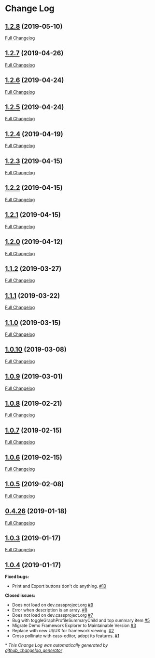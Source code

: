 # Change Log

## [1.2.8](https://github.com/cassproject/cass-viewer/tree/1.2.8) (2019-05-10)
[Full Changelog](https://github.com/cassproject/cass-viewer/compare/1.2.7...1.2.8)

## [1.2.7](https://github.com/cassproject/cass-viewer/tree/1.2.7) (2019-04-26)
[Full Changelog](https://github.com/cassproject/cass-viewer/compare/1.2.6...1.2.7)

## [1.2.6](https://github.com/cassproject/cass-viewer/tree/1.2.6) (2019-04-24)
[Full Changelog](https://github.com/cassproject/cass-viewer/compare/1.2.5...1.2.6)

## [1.2.5](https://github.com/cassproject/cass-viewer/tree/1.2.5) (2019-04-24)
[Full Changelog](https://github.com/cassproject/cass-viewer/compare/1.2.4...1.2.5)

## [1.2.4](https://github.com/cassproject/cass-viewer/tree/1.2.4) (2019-04-19)
[Full Changelog](https://github.com/cassproject/cass-viewer/compare/1.2.3...1.2.4)

## [1.2.3](https://github.com/cassproject/cass-viewer/tree/1.2.3) (2019-04-15)
[Full Changelog](https://github.com/cassproject/cass-viewer/compare/1.2.2...1.2.3)

## [1.2.2](https://github.com/cassproject/cass-viewer/tree/1.2.2) (2019-04-15)
[Full Changelog](https://github.com/cassproject/cass-viewer/compare/1.2.1...1.2.2)

## [1.2.1](https://github.com/cassproject/cass-viewer/tree/1.2.1) (2019-04-15)
[Full Changelog](https://github.com/cassproject/cass-viewer/compare/1.2.0...1.2.1)

## [1.2.0](https://github.com/cassproject/cass-viewer/tree/1.2.0) (2019-04-12)
[Full Changelog](https://github.com/cassproject/cass-viewer/compare/1.1.2...1.2.0)

## [1.1.2](https://github.com/cassproject/cass-viewer/tree/1.1.2) (2019-03-27)
[Full Changelog](https://github.com/cassproject/cass-viewer/compare/1.1.1...1.1.2)

## [1.1.1](https://github.com/cassproject/cass-viewer/tree/1.1.1) (2019-03-22)
[Full Changelog](https://github.com/cassproject/cass-viewer/compare/1.1.0...1.1.1)

## [1.1.0](https://github.com/cassproject/cass-viewer/tree/1.1.0) (2019-03-15)
[Full Changelog](https://github.com/cassproject/cass-viewer/compare/1.0.10...1.1.0)

## [1.0.10](https://github.com/cassproject/cass-viewer/tree/1.0.10) (2019-03-08)
[Full Changelog](https://github.com/cassproject/cass-viewer/compare/1.0.9...1.0.10)

## [1.0.9](https://github.com/cassproject/cass-viewer/tree/1.0.9) (2019-03-01)
[Full Changelog](https://github.com/cassproject/cass-viewer/compare/1.0.8...1.0.9)

## [1.0.8](https://github.com/cassproject/cass-viewer/tree/1.0.8) (2019-02-21)
[Full Changelog](https://github.com/cassproject/cass-viewer/compare/1.0.7...1.0.8)

## [1.0.7](https://github.com/cassproject/cass-viewer/tree/1.0.7) (2019-02-15)
[Full Changelog](https://github.com/cassproject/cass-viewer/compare/1.0.6...1.0.7)

## [1.0.6](https://github.com/cassproject/cass-viewer/tree/1.0.6) (2019-02-15)
[Full Changelog](https://github.com/cassproject/cass-viewer/compare/1.0.5...1.0.6)

## [1.0.5](https://github.com/cassproject/cass-viewer/tree/1.0.5) (2019-02-08)
[Full Changelog](https://github.com/cassproject/cass-viewer/compare/0.4.26...1.0.5)

## [0.4.26](https://github.com/cassproject/cass-viewer/tree/0.4.26) (2019-01-18)
[Full Changelog](https://github.com/cassproject/cass-viewer/compare/1.0.3...0.4.26)

## [1.0.3](https://github.com/cassproject/cass-viewer/tree/1.0.3) (2019-01-17)
[Full Changelog](https://github.com/cassproject/cass-viewer/compare/1.0.4...1.0.3)

## [1.0.4](https://github.com/cassproject/cass-viewer/tree/1.0.4) (2019-01-17)
**Fixed bugs:**

- Print and Export buttons don't do anything. [\#10](https://github.com/cassproject/cass-viewer/issues/10)

**Closed issues:**

- Does not load on dev.cassproject.org [\#9](https://github.com/cassproject/cass-viewer/issues/9)
- Error when description is an array. [\#8](https://github.com/cassproject/cass-viewer/issues/8)
- Does not load on dev.cassproject.org [\#7](https://github.com/cassproject/cass-viewer/issues/7)
- Bug with toggleGraphProfileSummaryChild and top summary item [\#5](https://github.com/cassproject/cass-viewer/issues/5)
- Migrate Demo Framework Explorer to Maintainable Version [\#3](https://github.com/cassproject/cass-viewer/issues/3)
- Replace with new UI/UX for framework viewing. [\#2](https://github.com/cassproject/cass-viewer/issues/2)
- Cross pollinate with cass-editor, adopt its features. [\#1](https://github.com/cassproject/cass-viewer/issues/1)



\* *This Change Log was automatically generated by [github_changelog_generator](https://github.com/skywinder/Github-Changelog-Generator)*